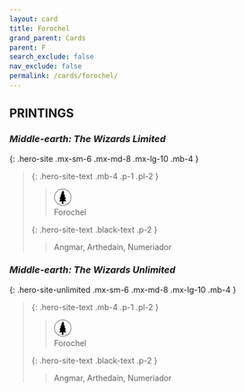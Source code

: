 ```yaml
---
layout: card
title: Forochel
grand_parent: Cards
parent: F
search_exclude: false
nav_exclude: false
permalink: /cards/forochel/
---
```


## PRINTINGS


### _Middle-earth: The Wizards Limited_

{: .hero-site .mx-sm-6 .mx-md-8 .mx-lg-10 .mb-4 }
> {: .hero-site-text .mb-4 .p-1 .pl-2 }
> > <div class="card-mp"><img src="/assets/images/wilderness.svg"></div>
> > <div class="character-card-name">Forochel</div>
>
> {: .hero-site-text .black-text .p-2 }
> > Angmar, Arthedain, Numeriador 
> 

### _Middle-earth: The Wizards Unlimited_

{: .hero-site-unlimited .mx-sm-6 .mx-md-8 .mx-lg-10 .mb-4 }
> {: .hero-site-text .mb-4 .p-1 .pl-2 }
> > <div class="card-mp"><img src="/assets/images/wilderness.svg"></div>
> > <div class="character-card-name">Forochel</div>
>
> {: .hero-site-text .black-text .p-2 }
> > Angmar, Arthedain, Numeriador 
> 
